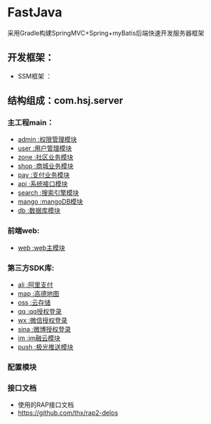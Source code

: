 # FastJava
采用Gradle构建SpringMVC+Spring+myBatis后端快速开发服务器框架

## 开发框架：
* SSM框架 ：  

## 结构组成：com.hsj.server
### 主工程main：
  * [admin   :权限管理模块](/main/admin/admin_README.md)
  * [user    :用户管理模块](/main/user/user_README.md)
  * [zone    :社区业务模块](/main/zone/zone_README.md)
  * [shop    :商城业务模块](/main/shop/shop_README.md)
  * [pay     :支付业务模块](/main/pay/pay_README.md)
  * [api     :系统接口模块](/main/api/api_README.md)
  * [search  :搜索引擎模块](/main/api/api_README.md)
  * [mango   :mangoDB模块](/main/mango/mango_README.md)
  * [db      :数据库模块](/main/db/db_README.md)
 
### 前端web:
  * [web     :web主模块](/ui/web/web_README.md)
  
### 第三方SDK库:
  * [ali     :阿里支付](/sdk/ali/ali_README.md)
  * [map     :高德地图](/sdk/map/map_README.md)
  * [oss     :云存储](/sdk/oss/oss_README.md)
  * [qq      :qq授权登录](/sdk/qq/qq_README.md)
  * [wx      :微信授权登录](/sdk/wx/wx_README.md)
  * [sina    :微博授权登录](/sdk/sina/sina_README.md)
  * [im      :im融云模块](/sdk/im/im_README.md)
  * [push    :极光推送模块](/sdk/push/push_README.md)
  
### 配置模块


### 接口文档
* 使用的RAP接口文档
* https://github.com/thx/rap2-delos
  
